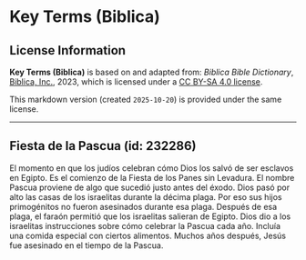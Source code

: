 # Key Terms (Biblica)

## License Information

**Key Terms (Biblica)** is based on and adapted from: _Biblica Bible Dictionary_, [Biblica, Inc.](https://www.biblica.com/), 2023, which is licensed under a [CC BY-SA 4.0 license](https://creativecommons.org/licenses/by-sa/4.0/legalcode.en).

This markdown version (created `2025-10-20`) is provided under the same license.



--------------------------------

## Fiesta de la Pascua (id: 232286)

El momento en que los judíos celebran cómo Dios los salvó de ser esclavos en Egipto. Es el comienzo de la Fiesta de los Panes sin Levadura. El nombre Pascua proviene de algo que sucedió justo antes del éxodo. Dios pasó por alto las casas de los israelitas durante la décima plaga. Por eso sus hijos primogénitos no fueron asesinados durante esa plaga. Después de esa plaga, el faraón permitió que los israelitas salieran de Egipto. Dios dio a los israelitas instrucciones sobre cómo celebrar la Pascua cada año. Incluía una comida especial con ciertos alimentos. Muchos años después, Jesús fue asesinado en el tiempo de la Pascua.


